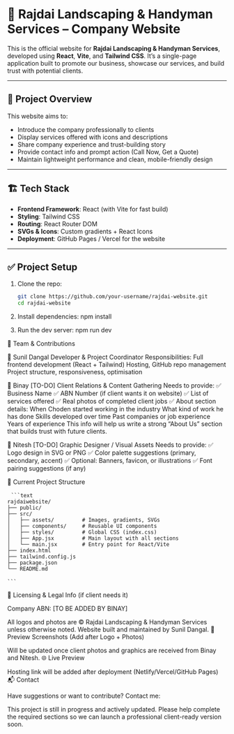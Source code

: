 # 🌱 Rajdai Landscaping & Handyman Services – Company Website

This is the official website for **Rajdai Landscaping & Handyman Services**, developed using **React**, **Vite**, and **Tailwind CSS**. It’s a single-page application built to promote our business, showcase our services, and build trust with potential clients.

---

## 📌 Project Overview

This website aims to:
- Introduce the company professionally to clients
- Display services offered with icons and descriptions
- Share company experience and trust-building story
- Provide contact info and prompt action (Call Now, Get a Quote)
- Maintain lightweight performance and clean, mobile-friendly design

---

## 🏗️ Tech Stack

- **Frontend Framework**: React (with Vite for fast build)
- **Styling**: Tailwind CSS
- **Routing**: React Router DOM
- **SVGs & Icons**: Custom gradients + React Icons
- **Deployment**: GitHub Pages / Vercel for the website

---

## ✅ Project Setup

1. Clone the repo:
   ```bash
   git clone https://github.com/your-username/rajdai-website.git
   cd rajdai-website


2. Install dependencies:
npm install

3. Run the dev server:
npm run dev


👥 Team & Contributions

🔸 Sunil Dangal
Developer & Project Coordinator
Responsibilities:
Full frontend development (React + Tailwind)
Hosting, GitHub repo management
Project structure, responsiveness, optimisation

🔸 Binay [TO-DO]
Client Relations & Content Gathering
Needs to provide:
✅ Business Name
✅ ABN Number (if client wants it on website)
✅ List of services offered
✅ Real photos of completed client jobs
✅ About section details:
When Choden started working in the industry
What kind of work he has done
Skills developed over time
Past companies or job experience
Years of experience
This info will help us write a strong “About Us” section that builds trust with future clients.

🔸 Nitesh [TO-DO]
Graphic Designer / Visual Assets
Needs to provide:
✅ Logo design in SVG or PNG
✅ Color palette suggestions (primary, secondary, accent)
✅ Optional: Banners, favicon, or illustrations
✅ Font pairing suggestions (if any)


📁 Current Project Structure

<pre> <code>```text
rajdaiwebsite/
├── public/
├── src/
│   ├── assets/         # Images, gradients, SVGs
│   ├── components/     # Reusable UI components
│   ├── styles/         # Global CSS (index.css)
│   ├── App.jsx         # Main layout with all sections
│   └── main.jsx        # Entry point for React/Vite
├── index.html
├── tailwind.config.js
├── package.json
└── README.md

```</code> </pre>

🧾 Licensing & Legal Info (if client needs it)

Company ABN: [TO BE ADDED BY BINAY]

All logos and photos are © Rajdai Landscaping & Handyman Services unless otherwise noted.
Website built and maintained by Sunil Dangal.
📸 Preview Screenshots (Add after Logo + Photos)

Will be updated once client photos and graphics are received from Binay and Nitesh.
🌐 Live Preview

Hosting link will be added after deployment (Netlify/Vercel/GitHub Pages)
📬 Contact

Have suggestions or want to contribute? Contact me:

This project is still in progress and actively updated. Please help complete the required sections so we can launch a professional client-ready version soon.